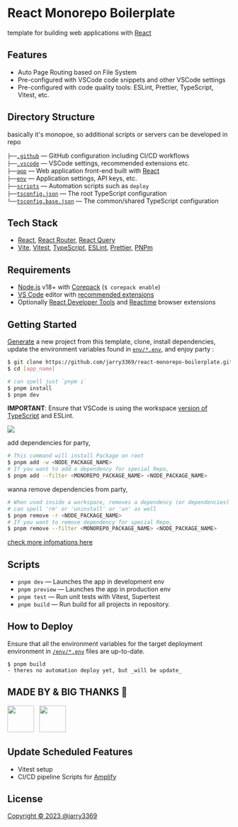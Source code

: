 # React Monorepo Boilerplate

template for building web applications with [React](https://react.dev/)

## Features

- Auto Page Routing based on File System
- Pre-configured with VSCode code snippets and other VSCode settings
- Pre-configured with code quality tools: ESLint, Prettier, TypeScript, Vitest, etc.

## Directory Structure

basically it's monopoe, so additional scripts or servers can be developed in repo

`├──`[`.github`](.github) — GitHub configuration including CI/CD workflows  
`├──`[`.vscode`](.vscode) — VSCode settings, recommended extensions etc.  
`├──`[`app`](./app) — Web application front-end built with [React](https://react.dev/)  
`├──`[`env`](./env) — Application settings, API keys, etc.  
`├──`[`scripts`](./scripts) — Automation scripts such as `deploy`  
`├──`[`tsconfig.json`](./tsconfig.json) — The root TypeScript configuration  
`└──`[`tsconfig.base.json`](./tsconfig.base.json) — The common/shared TypeScript configuration

## Tech Stack

- [React](https://react.dev/), [React Router](https://reactrouter.com/), [React Query](https://tanstack.com/query/)
- [Vite](https://vitejs.dev/), [Vitest](https://vitejs.dev/),
  [TypeScript](https://www.typescriptlang.org/), [ESLint](https://eslint.org/), [Prettier](https://prettier.io/), [PNPm](https://pnpm.io/)

## Requirements

- [Node.js](https://nodejs.org/) v18+ with [Corepack](https://nodejs.org/api/corepack.html) (`$ corepack enable`)
- [VS Code](https://code.visualstudio.com/) editor with [recommended extensions](.vscode/extensions.json)
- Optionally [React Developer Tools](https://chrome.google.com/webstore/detail/react-developer-tools/fmkadmapgofadopljbjfkapdkoienihi?hl=en)
  and [Reactime](https://chrome.google.com/webstore/detail/reactime/cgibknllccemdnfhfpmjhffpjfeidjga?hl=en) browser extensions

## Getting Started

[Generate](https://github.com/jarry3369/react-monorepo-boilerplate) a new project
from this template, clone, install dependencies, update the
environment variables found in [`env/*.env`](./env/), and enjoy party :

```bash
$ git clone https://github.com/jarry3369/react-monorepo-boilerplate.git [app_name]
$ cd [app_name]

# can spell just `pnpm i`
$ pnpm install
$ pnpm dev
```

**IMPORTANT**: Ensure that VSCode is using the workspace [version of TypeScript](https://code.visualstudio.com/docs/typescript/typescript-compiling#_using-newer-typescript-versions)
and ESLint.

![](https://files.tarkus.me/typescript-workspace.png)

add dependencies for party,

```bash
# This command will install Package on root
$ pnpm add -w <NODE_PACKAGE_NAME>
# If you want to add a dependency for special Repo,
$ pnpm add --filter <MONOREPO_PACKAGE_NAME> <NODE_PACKAGE_NAME>
```

wanna remove dependencies from party,

```bash
# When used inside a workspace, removes a dependency (or dependencies) from every workspace package.
# can spell 'rm' or 'uninstall' or 'un' as well
$ pnpm remove -r <NODE_PACKAGE_NAME>
# If you want to remove dependency for special Repo,
$ pnpm remove --filter <MONOREPO_PACKAGE_NAME> <NODE_PACKAGE_NAME>
```

[check more infomations here](https://pnpm.io/cli/add)

## Scripts

- `pnpm dev` — Launches the app in development env
- `pnpm preview` — Launches the app in production env
- `pnpm test` — Run unit tests with Vitest, Supertest
- `pnpm build` — Run build for all projects in repository.

## How to Deploy

Ensure that all the environment variables for the target deployment environment in [`/env/*.env`](./env/) files are up-to-date.

```
$ pnpm build
- theres no automation deploy yet, but _will be update_
```

## MADE BY & BIG THANKS 🤡

<a href="https://github.com/jarry3369"><img src="https://github.com/jarry3369.png" height="60" /></a>&nbsp;&nbsp;
<a href="https://github.com/hyeonse-swing"><img src="https://github.com/hyeonse-swing.png" height="60" /></a>&nbsp;&nbsp;

## Update Scheduled Features

- Vitest setup
- CI/CD pipeline Scripts for [Amplify](https://aws.amazon.com/amplify/)

## License

[Copyright © 2023 @jarry3369](https://github.com/jarry3369/react-monorepo-boilerplate/blob/main/LICENSE)
